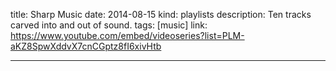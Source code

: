 title: Sharp Music
date: 2014-08-15
kind: playlists
description: Ten tracks carved into and out of sound.
tags: [music]
link: https://www.youtube.com/embed/videoseries?list=PLM-aKZ8SpwXddvX7cnCGptz8fI6xivHtb

---
